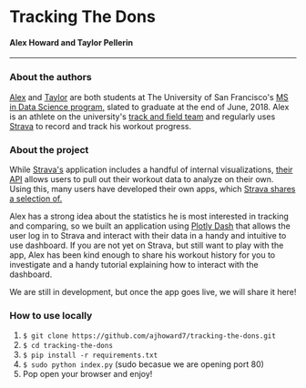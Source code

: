 # Tracking The Dons  
#### Alex Howard and Taylor Pellerin

----- 
  
    
### About the authors
[Alex](https://www.linkedin.com/in/alexanderjhoward/) and [Taylor](https://www.linkedin.com/in/tjpell/) are both 
students at The University of San Francisco's 
[MS in Data Science program,](https://www.usfca.edu/arts-sciences/graduate-programs/data-science) slated to graduate at 
the end of June, 2018. Alex is an athlete on the university's 
[track and field team](https://usfdons.com/index.aspx?path=tf) and regularly uses 
[Strava](https://www.strava.com/features) to record and track his workout progress.
 
 
### About the project
While [Strava's](https://www.strava.com/features) application includes a handful of internal visualizations, 
[their API](http://developers.strava.com/) allows users to pull out their workout data to analyze on their own. Using 
this, many users have developed their own apps, which [Strava shares a selection of.](https://www.strava.com/apps)  

Alex has a strong idea about the statistics he is most interested in tracking and comparing, so we built an application 
using [Plotly Dash](https://plot.ly/products/dash/) that allows the user log in to Strava and interact with their data 
in a handy and intuitive to use dashboard. If you are not yet on Strava, but still want to play with the app, Alex has 
been kind enough to share his workout history for you to investigate and a handy tutorial explaining how to interact 
with the dashboard.

We are still in development, but once the app goes live, we will share it here!

### How to use locally
1. `$ git clone https://github.com/ajhoward7/tracking-the-dons.git`
2. `$ cd tracking-the-dons`
3. `$ pip install -r requirements.txt`
4. `$ sudo python index.py` (sudo becasue we are opening port 80)
5. Pop open your browser and enjoy!